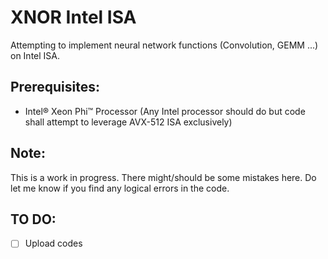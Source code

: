 # XNOR Intel ISA
Attempting to implement neural network functions (Convolution, GEMM ...) on Intel ISA.

##  Prerequisites:
  * Intel® Xeon Phi™ Processor (Any Intel processor should do but code shall attempt to leverage AVX-512 ISA exclusively)
    
##  Note:
  This is a work in progress. There might/should be some mistakes here. 
  Do let me know if you find any logical errors in the code.
  
  
##  TO DO:
  - [ ] Upload codes
